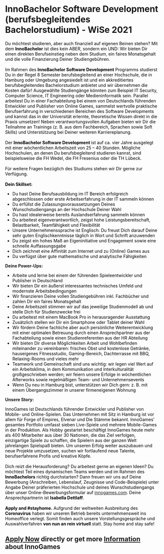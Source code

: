 <h1>InnoBachelor Software Development (berufsbegleitendes Bachelorstudium) - WiSe 2021</h1>
<p><span style="color: rgb(0,0,0);">Du möchtest studieren, aber auch finanziell auf eigenen Beinen stehen? Mit dem <strong>InnoBachelor</strong> ist dies kein ABER, sondern ein UND: Wir bieten Dir einen direkten Berufseinstieg neben dem Studium, ein faires Monatsgehalt und die volle Finanzierung Deiner Studiengebühren.</span><br /><br /><span style="color: rgb(0,0,0);">Im Rahmen des <strong>InnoBachelor Software Development</strong> Programms studierst Du in der Regel 8 Semester berufsbegleitend an einer Hochschule, die in Hamburg oder Umgebung angesiedelt ist und ein akkreditiertes berufsbegleitendes Bachelorstudium anbietet und wir übernehmen die Kosten dafür! Ausgewählte Studiengänge könnten zum Beispiel IT Security, Computer Science, IT Engineering oder Medieninformatik sein. Parallel arbeitest Du in einer Fachabteilung bei einem von Deutschlands führenden Entwickler und Publisher von Online Games, sammelst wertvolle praktische Berufserfahrung in verschiedenen Bereichen des Software Developments und kannst das in der Universität erlernte, theoretische Wissen direkt in die Praxis umsetzen! Neben verantwortungsvollen Aufgaben bieten wir Dir die Teilnahme an Trainings (z. B. aus dem Fachbereich, Sprachen sowie Soft Skills) und Unterstützung bei Deiner weiteren Karriereplanung.</span><br /><br /><span style="color: rgb(0,0,0);">Der <strong>InnoBachelor Software Development </strong>ist auf ca. vier Jahre ausgelegt mit einer wöchentlichen Arbeitszeit von 25 – 40 Stunden. Mögliche Hochschulen, an denen Du berufsbegleitend studieren kannst, sind beispielsweise die FH Wedel, die FH Fresenius oder die TH Lübeck.</span><br /><br /><span style="color: rgb(0,0,0);">Für weitere Fragen bezüglich des Studiums stehen wir Dir gerne zur Verfügung.</span><br /><br /><span style="color: rgb(0,0,0);"><strong>Dein Skillset: <br /></strong></span></p><ul><li><span style="color: rgb(0,0,0);">Du hast Deine Berufsausbildung im IT Bereich erfolgreich abgeschlossen oder erste Arbeitserfahrung in der IT sammeln können</span></li><li><span style="color: rgb(0,0,0);">Du erfüllst die Zulassungsvoraussetzungen Deines Wunschstudiengangs an der Hochschule Deiner Wahl</span></li><li><span style="color: rgb(0,0,0);">Du hast idealerweise bereits Auslandserfahrung sammeln können</span></li><li><span style="color: rgb(0,0,0);">Du arbeitest eigenverantwortlich, zeigst hohe Leistungsbereitschaft, Belastbarkeit, Teamfähigkeit und Flexibilität</span></li><li><span style="color: rgb(122,134,154);"><span style="color: rgb(0,0,0);">Unsere Unternehmenssprache ist Englisch: Du freust Dich darauf Deine sehr guten Englischkenntnisse täglich in Wort und Schrift anzuwenden</span></span></li><li><span style="color: rgb(0,0,0);">Du zeigst ein hohes Maß an Eigeninitiative und Engagement sowie eine schnelle Auffassungsgabe</span></li><li><span style="color: rgb(0,0,0);">Dich zeichnet eine Affinität zum Internet und zu (Online) Games aus</span></li><li><span style="color: rgb(0,0,0);">Du verfügst über gute mathematische und analytische Fähigkeiten</span></li></ul><p><span><strong>Deine Power-Ups:</strong></span><span style="color: rgb(122,134,154);"><strong> <br /></strong></span></p><ul><li><span style="color: rgb(0,0,0);">Arbeite und lerne bei einem der führenden Spieleentwickler und Publisher in Deutschland</span></li><li><span style="color: rgb(0,0,0);">Wir bieten Dir ein äußerst interessantes technisches Umfeld und modernste Arbeitsbedingungen</span></li><li><span style="color: rgb(0,0,0);">Wir finanzieren Deine vollen Studiengebühren inkl. Fachbücher und zahlen Dir ein faires Monatsgehalt<br /></span></li><li><span style="color: rgb(122,134,154);"><span style="color: rgb(0,0,0);">Deine Arbeitszeit stimmen wir auf das jeweilige Studienmodell ab und stelle Dich für Studienzwecke frei</span></span></li><li><span style="color: rgb(122,134,154);"><span style="color: rgb(0,0,0);"><span>Du arbeitest mit einem MacBook Pro in herausragender Ausstattung</span></span></span></li><li><span style="color: rgb(122,134,154);"><span style="color: rgb(0,0,0);">Zusätzlich stellen wir Dir ein Smartphone oder Tablet deiner Wahl <br /></span></span></li><li><span style="color: rgb(0,0,0);">Wir fördern Deine fachliche aber auch persönliche Weiterentwicklung mit einer optimalen Betreuung durch einen Ansprechpartner aus der Fachabteilung sowie einen Studienreferenten aus der HR Abteilung</span></li><li><span style="color: rgb(0,0,0);">Wir bieten Dir diverse Möglichkeiten Arbeit und Wohlbefinden miteinander zu vereinbaren:</span><span style="color: rgb(0,0,0);"> frisches Obst und kostenlose Getränke, hauseigenes Fitnessstudio, Gaming-Bereich, Dachterrasse mit BBQ, Relaxing-Rooms</span><span style="color: rgb(0,0,0);"> und vieles mehr </span></li><li><span style="color: rgb(0,0,0);">Teamwork und Gemeinschaft sind uns wichtig: wir legen viel Wert auf ein Arbeitsklima, in dem Kommunikation und Interkulturalität großgeschrieben werden; wir feiern unsere Erfolge in wöchentlichen Afterworks sowie regelmäßigen Team- und Unternehmensevents </span><span style="color: rgb(122,134,154);"><br /></span></li><li><span style="color: rgb(0,0,0);">Wenn Du neu in Hamburg bist, unterstützen wir Dich gern: z. B. mit einem Übergangszimmer in unserer firmeneigenen Wohnung</span></li></ul><p><strong>Unsere Story:</strong></p><p><span style="color: rgb(0,0,0);">InnoGames ist Deutschlands führender Entwickler und Publisher von Mobile- und Online-Spielen. Das Unternehmen mit Sitz in Hamburg ist vor allem für Forge of Empires, Elvenar und Die Stämme bekannt. InnoGames' gesamtes Portfolio umfasst sieben Live-Spiele und mehrere Mobile-Games in der Produktion.</span><span style="color: rgb(0,0,0);"> Als Hobby gestartet beschäftigt InnoGames heute mehr als 400 Mitarbeiter aus über 30 Nationen, die das Ziel verfolgen, einzigartige Spiele zu schaffen, die Spielern aus der ganzen Welt jahrelangen Spielspaß bieten. Um unseren Erfolg weiter auszubauen und neue Projekte umzusetzen, suchen wir fortlaufend neue Talente, berufserfahrene Profis und kreative Köpfe.<br /><br /></span><span style="color: rgb(0,0,0);">Dich reizt die Herausforderung? Du arbeitest gerne an eigenen Ideen? Du möchtest Teil eines dynamischen Teams werden und im Rahmen des <strong>InnoBachelors</strong> richtig durchstarten? Dann freuen wir uns auf Deine Bewerbung (Anschreiben, Lebenslauf, Zeugnisse und Code-Beispiele) unter Angabe Deiner präferierten Hochschule und deines Wunschstudiengangs über unser Online-Bewerbungsformular auf <a href="http://innogames.com" rel="nofollow">innogames.com</a>. Deine Ansprechpartnerin ist <strong>Isabella Dettlaff</strong>. <br /><br /></span><span style="color: rgb(0,0,0);"><strong>Apply and #stayhome.</strong> Aufgrund der weltweiten Ausbreitung des <strong>Coronavirus</strong> haben wir unseren Betrieb bereits unternehmensweit ins Homeoffice verlegt. Somit finden auch unsere Vorstellungsgespräche und Auswahlverfahren <strong>von nun an rein virtuell</strong> statt. Stay home and stay safe!</span></p>

<h2><a href="https://jobs.jobvite.com/careers/innogames/job/o41hdfwj/apply?__jvst=Job+Board&__jvsd=github_jobs_repo">Apply Now</a> directly or get more <a href="https://www.innogames.com/career/detail/job/innobachelor-software-development-berufsbegleitendes-bachelorstudium-wise-2021/?s=github_jobs_repo">Information</a> about InnoGames</h2>